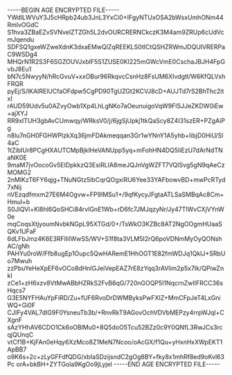 -----BEGIN AGE ENCRYPTED FILE-----
YWdlLWVuY3J5cHRpb24ub3JnL3YxCi0+IFgyNTUxOSA2bWsxUmhONm44RmlvOGdC
S1hva3ZBaEZvSVNvelZTZGh5L2dvOURCRERNCkczK3M4am9ZRUp6cUdVcmJqendu
SDFSQ1gxeWZweXdnK3dxaEMwQlZqREEKLS0tICtQSHZRWmJDQUlVRERPaC9WSDg4
MHQrN1R2S3F6SGZOUVJxblF5S1ZUSE0KI225mGWcVmE0CschaJBJH4FpGvbJ8Eu1
bN7c5NwyyN/hRcGvuV+xxOBur96RkqvcCsnHz8FsUM6XIvdgtl/W6KfQLVxhFRQR
pyEj/S/lKAIRElUCfaOFdpw5CgPD90TgUZGt2KCVJ8cD+AUJTd7rS2BhThc2itxI
rAUD59Udv5u0AZvyOwb1Xp4LhLgNKo7aOeunuigoVqW9FlSJJeZKDW0iEw+ajXYJ
RR9xITUH3gbAvCUmwqy/WRksV0/j/6jgSjUpkj1tkQaScy8Z4I31szER+PZgAiPg
n8lu7nGH0FGHWPlzkXq36jmFDAkmeqqan3Gr1wYNnY1A5yhb+IibjD0HiU/Sl4aC
1tZibIUr8PCgHXAUTCMpBjklHeVANUpp5yq+mFohHN4DQ5IiEzU7dArNdTNaNK0E
9maM7jvOocoGv5EIDpkkzQ3EsiRLIA8meJQJnVgWZFT7VQISvg5gN9qAeCzMOMG2
2nMlKzT6FY6qjg+TNuNGtz5IbCqrQOgxiRU6Yee33YAFbowvBD+mwPcRTyd7xNij
nVEzqdfmxm27E6M4Ogvw+FP9IMSu1+/9qfKycyJFgtaATLSaSMBqAc8Cm+Hmul+b
S0JlQVl+Kl8hl6QoSHCi84rvlGnE1Wb+rD6fc7JMJqzyNr/Jy47TIWvCXjVYnW0e
mqCoqsXtjyoumNvbkNGpL95XTGd/0+/TsWkO3KZBc8AT2NgOOgmHUaaSQKv1UFaF
6dLFbJmz4K6E3RFlIiIWwS5/WV+S1f8ta3VLM5I2rQ6poVDNmMyOyQONshAC/gNh
PAHYu0roW/Ffb8ugEp1Oupc5QwHARemE1HhOGT1E82fmWDJq1QkIJ+SRbUo7Mwuh
zzPbuYeHeXpEF6vOCo8dHnlGJeiVepEAZ7rE8zYqq3rAVlim2p5x7Ik/QPiwZnkI
zCe1+zH6xzv8VtMwABbHZRkS2FvB6qG/720nGOQP5I1NqcrnZwIIFRCC36sHqcs7
G3E5NYFHAuYpFiRD/Zu+fUF6RvoDrDWMByksPwFXIZ+MmCFpJeT4LxGniWQ+Gi0F
CJIFy4VAL7dIG9F0YsneuTb3b/+RnvRkT9AGovOchVDVbMEPzy4rrpWJql+CXgnF
sAzYHhAV6CDO1Ck6oOBlMu0+8Q5doO5Tcu52BZz0c9Y0QNfL3RwJCs3rcqjQUnqC
vtCf1B+KjFAn0eHqy6XzMco8Z1MeN7Ncoo/oAcGX/f1Qu+yHxnHxXWpEKT1ApBB7
o9K6s+2c+zLyGFFdfQDG/xbIaSDzijsndC2gOg8BY+fky8x1mhRf8ed9oKvl63Pc
orA+bkBH+ZYTGola9KgOo9jLyjel
-----END AGE ENCRYPTED FILE-----
